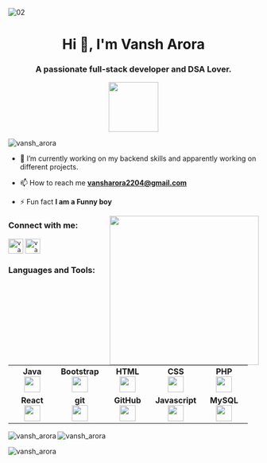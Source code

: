 ![02](https://cdn.pixabay.com/photo/2018/09/27/09/22/artificial-intelligence-3706562__480.jpg)

<h1 align="center">Hi 👋, I'm Vansh Arora</h1>
<h3 align="center">A passionate full-stack developer and DSA Lover.</h3>
<div id="header" align="center">
  <img src="https://i.pinimg.com/originals/e7/26/c7/e726c74ac081eed50feee1433d12c998.gif" width="100"/>
</div>

<p align="left"> <img src="https://komarev.com/ghpvc/?username=thakuratul2&label=Profile%20views&color=0e75b6&style=flat" alt="vansh_arora" /> </p>


- 🔭 I’m currently working on my backend skills and apparently working on different projects.

- 📫 How to reach me **vansharora2204@gmail.com**

- ⚡ Fun fact **I am a Funny boy**
<div id="header" >
  <img align="right" src="https://res.cloudinary.com/practicaldev/image/fetch/s--2bZIjPGC--/c_limit%2Cf_auto%2Cfl_progressive%2Cq_66%2Cw_880/https://dev-to-uploads.s3.amazonaws.com/i/d4tvukbt5mra37cvwklk.gif" width="300"/>
</div>
<h3 align="left">Connect with me:</h3>
<p align="left">
<code><a href="https://www.linkedin.com/in/vansh-arora-92270726a/" target="blank"><img align="center" src="https://upload.wikimedia.org/wikipedia/commons/thumb/8/81/LinkedIn_icon.svg/2048px-LinkedIn_icon.svg.png" alt="vansh_arora" height="30" width="30" /></a></code>
<code><a href="https://leetcode.com/vansharora2204/" target="blank"><img align="center" src="https://cdn.iconscout.com/icon/free/png-256/leetcode-3521542-2944960.png" alt="vansh_arora" height="30" width="30" /></a></code>
</p>

<h3 align="left">Languages and Tools:</h3>
<table width="320px">
    <tbody>
        <tr valign="top">
            <td width="80px" align="center">
            <span><strong>Java</strong></span><br>
            <a href="https://www.java.com/en/" target="_blank" rel="noreferrer">
            <img height="32px" src="https://www.pngfind.com/pngs/m/74-744402_java-logo-png-transparent-svg-vector-freebie-supply.png"></a>
            </td>
            <td width="80px" align="center">
            <span><strong>Bootstrap</strong></span><br>
             <a href="https://getbootstrap.com" target="_blank" rel="noreferrer">
            <img height="32" src="https://upload.wikimedia.org/wikipedia/commons/thumb/b/b2/Bootstrap_logo.svg/1280px-Bootstrap_logo.svg.png"></a>
            </td>
            <td width="80px" align="center">
            <span><strong>HTML</strong></span><br>
              <a href="https://www.w3.org/html/" target="_blank" rel="noreferrer">
            <img height="32" src="https://cdn.jsdelivr.net/gh/devicons/devicon/icons/html5/html5-original.svg"></a>
            </td>
            <td width="80px" align="center">
            <span><strong>CSS</strong></span><br>
            <a href="https://www.w3schools.com/css/" target="_blank" rel="noreferrer">
            <img height="32px" src="https://cdn.jsdelivr.net/gh/devicons/devicon/icons/css3/css3-original.svg"></a>
            </td>
            <td width="80px" align="center">
            <span><strong>PHP</strong></span><br>
            <a href="https://www.php.net" target="_blank" rel="noreferrer">
            <img height="32px" src="https://upload.wikimedia.org/wikipedia/commons/thumb/2/27/PHP-logo.svg/2560px-PHP-logo.svg.png"></a>
            </td>
        </tr>
        <tr valign="top">
            <td width="80px" align="center">
            <span><strong>React</strong></span><br>
              <a href="https://reactjs.org/" target="_blank" rel="noreferrer">
            <img height="32px" src="https://upload.wikimedia.org/wikipedia/commons/thumb/a/a7/React-icon.svg/2300px-React-icon.svg.png"></a>
            </td>
            <td width="80px" align="center">
            <span><strong>git</strong></span><br>
              <a href="https://git-scm.com/" target="_blank" rel="noreferrer">
            <img height="32px" src="https://cdn.jsdelivr.net/gh/devicons/devicon/icons/git/git-plain.svg"></a>
            </td>
            <td width="80px" align="center">
            <span><strong>GitHub</strong></span><br>
              <a href="https://github.com/arora-vansh" target="_blank" rel="noreferrer">
            <img height="32px" src="https://cdn.jsdelivr.net/gh/devicons/devicon/icons/github/github-original.svg"></a>
            <td width="80px" align="center">
            <span><strong>Javascript</strong></span><br>
            <a href="https://developer.mozilla.org/en-US/docs/Web/JavaScript" target="_blank" rel="noreferrer">
            <img height="32px" src="https://upload.wikimedia.org/wikipedia/commons/thumb/d/d4/Javascript-shield.svg/1200px-Javascript-shield.svg.png"></a>
            </td>
            <td width="80px" align="center">
            <span><strong>MySQL</strong></span><br>
            <a href="https://www.mysql.com/" target="_blank" rel="noreferrer">
            <img height="32px" src="https://upload.wikimedia.org/wikipedia/commons/thumb/0/0a/MySQL_textlogo.svg/2560px-MySQL_textlogo.svg.png"></a>
            </td>
        </tr>
    </tbody>
</table>

<p><img align="left" src="https://github-readme-stats.vercel.app/api/top-langs?username=arora-vansh&show_icons=true&locale=en&layout=compact&show_icons=true&theme=radical" alt="vansh_arora" /></p>

<p>&nbsp;<img align="left" src="https://github-readme-stats.vercel.app/api?username=arora-vansh&show_icons=true&locale=en&show_icons=true&theme=radical" alt="vansh_arora" /></p>

<p><img align="center" src="https://github-readme-streak-stats.herokuapp.com/?user=arora-vansh&&show_icons=true&theme=radical" alt="vansh_arora" /></p>
